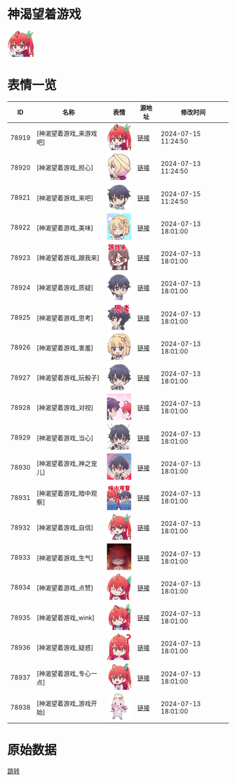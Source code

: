 # 神渴望着游戏

<img src="./cover.png" height="60" alt="cover" />

# 表情一览

|ID|名称|表情|源地址|修改时间|
|----|----|----|----|----|
|78919|[神渴望着游戏_来游戏吧]|<img src="./pic/078919_%5B神渴望着游戏_来游戏吧%5D.png" height="60" alt="来游戏吧"/>|[链接](https://i0.hdslb.com/bfs/garb/b79f8bad05f812d3871912573cafbf9ab2d1a2f5.png)|2024-07-15 11:24:50|
|78920|[神渴望着游戏_担心]|<img src="./pic/078920_%5B神渴望着游戏_担心%5D.png" height="60" alt="担心"/>|[链接](https://i0.hdslb.com/bfs/garb/9a7c0d73f1f93bffa5c147aaaf2fb9d00fa29c21.png)|2024-07-13 11:24:50|
|78921|[神渴望着游戏_来吧]|<img src="./pic/078921_%5B神渴望着游戏_来吧%5D.png" height="60" alt="来吧"/>|[链接](https://i0.hdslb.com/bfs/garb/2f56cc62740fec754397b60b0f47ff91a1cf5a04.png)|2024-07-15 11:24:50|
|78922|[神渴望着游戏_美味]|<img src="./pic/078922_%5B神渴望着游戏_美味%5D.png" height="60" alt="美味"/>|[链接](https://i0.hdslb.com/bfs/garb/6c55517008da59791d94b85c5b3ec5fa2ef28aa3.png)|2024-07-13 18:01:00|
|78923|[神渴望着游戏_跟我来]|<img src="./pic/078923_%5B神渴望着游戏_跟我来%5D.png" height="60" alt="跟我来"/>|[链接](https://i0.hdslb.com/bfs/garb/773ba609b73a89b758cc560201a336901763cc67.png)|2024-07-13 18:01:00|
|78924|[神渴望着游戏_质疑]|<img src="./pic/078924_%5B神渴望着游戏_质疑%5D.png" height="60" alt="质疑"/>|[链接](https://i0.hdslb.com/bfs/garb/54d604f55befcbfaa282f1edcb363897f54bf89c.png)|2024-07-13 18:01:00|
|78925|[神渴望着游戏_思考]|<img src="./pic/078925_%5B神渴望着游戏_思考%5D.png" height="60" alt="思考"/>|[链接](https://i0.hdslb.com/bfs/garb/6b70f7df63d431e20cca4e01aee0d9eb1a88aa90.png)|2024-07-13 18:01:00|
|78926|[神渴望着游戏_害羞]|<img src="./pic/078926_%5B神渴望着游戏_害羞%5D.png" height="60" alt="害羞"/>|[链接](https://i0.hdslb.com/bfs/garb/136da5f3cf6f854a0c8ec0dcb9deb11d7fe84352.png)|2024-07-13 18:01:00|
|78927|[神渴望着游戏_玩骰子]|<img src="./pic/078927_%5B神渴望着游戏_玩骰子%5D.png" height="60" alt="玩骰子"/>|[链接](https://i0.hdslb.com/bfs/garb/d86e18d3eeeaa83e42431da4dfcb92f82bc88303.png)|2024-07-13 18:01:00|
|78928|[神渴望着游戏_对视]|<img src="./pic/078928_%5B神渴望着游戏_对视%5D.png" height="60" alt="对视"/>|[链接](https://i0.hdslb.com/bfs/garb/0d56e114a594058f4738ced0018f276edd939019.png)|2024-07-13 18:01:00|
|78929|[神渴望着游戏_当心]|<img src="./pic/078929_%5B神渴望着游戏_当心%5D.png" height="60" alt="当心"/>|[链接](https://i0.hdslb.com/bfs/garb/763198b995ed63bf001af7e5dc3cfc413f9924d9.png)|2024-07-13 18:01:00|
|78930|[神渴望着游戏_神之宠儿]|<img src="./pic/078930_%5B神渴望着游戏_神之宠儿%5D.png" height="60" alt="神之宠儿"/>|[链接](https://i0.hdslb.com/bfs/garb/ded4db2b825777f14cf1172374a5d4f92ac027ee.png)|2024-07-13 18:01:00|
|78931|[神渴望着游戏_暗中观察]|<img src="./pic/078931_%5B神渴望着游戏_暗中观察%5D.png" height="60" alt="暗中观察"/>|[链接](https://i0.hdslb.com/bfs/garb/2cfec90eaf726c3902b89deb1ba1411e8a44f071.png)|2024-07-13 18:01:00|
|78932|[神渴望着游戏_自信]|<img src="./pic/078932_%5B神渴望着游戏_自信%5D.png" height="60" alt="自信"/>|[链接](https://i0.hdslb.com/bfs/garb/a275d5efb0fce2f61250f4b92d330a9a762d9721.png)|2024-07-13 18:01:00|
|78933|[神渴望着游戏_生气]|<img src="./pic/078933_%5B神渴望着游戏_生气%5D.png" height="60" alt="生气"/>|[链接](https://i0.hdslb.com/bfs/garb/be230f7a4f9c846d79f0241159fff3d05fee537e.png)|2024-07-13 18:01:00|
|78934|[神渴望着游戏_点赞]|<img src="./pic/078934_%5B神渴望着游戏_点赞%5D.png" height="60" alt="点赞"/>|[链接](https://i0.hdslb.com/bfs/garb/7be07c54a3194ab77564d2adb718532b4f715100.png)|2024-07-13 18:01:00|
|78935|[神渴望着游戏_wink]|<img src="./pic/078935_%5B神渴望着游戏_wink%5D.png" height="60" alt="wink"/>|[链接](https://i0.hdslb.com/bfs/garb/e654cecd2264480047ef35a799aa35cfd5a87e21.png)|2024-07-13 18:01:00|
|78936|[神渴望着游戏_疑惑]|<img src="./pic/078936_%5B神渴望着游戏_疑惑%5D.png" height="60" alt="疑惑"/>|[链接](https://i0.hdslb.com/bfs/garb/0a826b0092b2ad9c1434995f78b865622cd72ea7.png)|2024-07-13 18:01:00|
|78937|[神渴望着游戏_专心一点]|<img src="./pic/078937_%5B神渴望着游戏_专心一点%5D.png" height="60" alt="专心一点"/>|[链接](https://i0.hdslb.com/bfs/garb/6b28106d36d2f89a74d531073cd5133c967a33bf.png)|2024-07-13 18:01:00|
|78938|[神渴望着游戏_游戏开始]|<img src="./pic/078938_%5B神渴望着游戏_游戏开始%5D.png" height="60" alt="游戏开始"/>|[链接](https://i0.hdslb.com/bfs/garb/0bf2e08bee94cf7d61899640ed24b5d56a89012d.png)|2024-07-13 18:01:00|

# 原始数据

[跳转](./raw.json)

